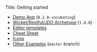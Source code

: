 Title: Getting started

- [Demo App](demo-app.html) (`0.2.0-incubating`)
- [Wicket/Restful/JDO Archetype](quickstart-archetype.html) (`1.0.0`)
- [Editor templates](editor-templates.html)
- [Cheat Sheet](cheat-sheet.html)
- [Icons](icons.html)
- [Other Examples](examples.html) (`master` branch)

